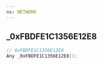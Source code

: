 ```yaml
---
ns: NETWORK
---
```

## _0xFBDFE1C1356E12E8

```c
// 0xFBDFE1C1356E12E8
Any _0xFBDFE1C1356E12E8();
```

